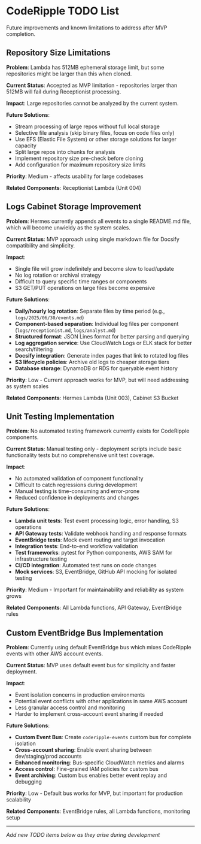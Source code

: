 # CodeRipple TODO List

Future improvements and known limitations to address after MVP completion.

## Repository Size Limitations

**Problem**: Lambda has 512MB ephemeral storage limit, but some repositories might be larger than this when cloned.

**Current Status**: Accepted as MVP limitation - repositories larger than 512MB will fail during Receptionist processing.

**Impact**: Large repositories cannot be analyzed by the current system.

**Future Solutions**:
- Stream processing of large repos without full local storage
- Selective file analysis (skip binary files, focus on code files only)
- Use EFS (Elastic File System) or other storage solutions for larger capacity
- Split large repos into chunks for analysis
- Implement repository size pre-check before cloning
- Add configuration for maximum repository size limits

**Priority**: Medium - affects usability for large codebases

**Related Components**: Receptionist Lambda (Unit 004)

## Logs Cabinet Storage Improvement

**Problem**: Hermes currently appends all events to a single README.md file, which will become unwieldy as the system scales.

**Current Status**: MVP approach using single markdown file for Docsify compatibility and simplicity.

**Impact**: 
- Single file will grow indefinitely and become slow to load/update
- No log rotation or archival strategy
- Difficult to query specific time ranges or components
- S3 GET/PUT operations on large files become expensive

**Future Solutions**:
- **Daily/hourly log rotation**: Separate files by time period (e.g., `logs/2025/06/30/events.md`)
- **Component-based separation**: Individual log files per component (`logs/receptionist.md`, `logs/analyst.md`)
- **Structured format**: JSON Lines format for better parsing and querying
- **Log aggregation service**: Use CloudWatch Logs or ELK stack for better search/filtering
- **Docsify integration**: Generate index pages that link to rotated log files
- **S3 lifecycle policies**: Archive old logs to cheaper storage tiers
- **Database storage**: DynamoDB or RDS for queryable event history

**Priority**: Low - Current approach works for MVP, but will need addressing as system scales

**Related Components**: Hermes Lambda (Unit 003), Cabinet S3 Bucket

## Unit Testing Implementation

**Problem**: No automated testing framework currently exists for CodeRipple components.

**Current Status**: Manual testing only - deployment scripts include basic functionality tests but no comprehensive unit test coverage.

**Impact**:
- No automated validation of component functionality
- Difficult to catch regressions during development
- Manual testing is time-consuming and error-prone
- Reduced confidence in deployments and changes

**Future Solutions**:
- **Lambda unit tests**: Test event processing logic, error handling, S3 operations
- **API Gateway tests**: Validate webhook handling and response formats
- **EventBridge tests**: Mock event routing and target invocation
- **Integration tests**: End-to-end workflow validation
- **Test frameworks**: pytest for Python components, AWS SAM for infrastructure testing
- **CI/CD integration**: Automated test runs on code changes
- **Mock services**: S3, EventBridge, GitHub API mocking for isolated testing

**Priority**: Medium - Important for maintainability and reliability as system grows

**Related Components**: All Lambda functions, API Gateway, EventBridge rules

## Custom EventBridge Bus Implementation

**Problem**: Currently using default EventBridge bus which mixes CodeRipple events with other AWS account events.

**Current Status**: MVP uses default event bus for simplicity and faster deployment.

**Impact**:
- Event isolation concerns in production environments
- Potential event conflicts with other applications in same AWS account
- Less granular access control and monitoring
- Harder to implement cross-account event sharing if needed

**Future Solutions**:
- **Custom Event Bus**: Create `coderipple-events` custom bus for complete isolation
- **Cross-account sharing**: Enable event sharing between dev/staging/prod accounts
- **Enhanced monitoring**: Bus-specific CloudWatch metrics and alarms
- **Access control**: Fine-grained IAM policies for custom bus
- **Event archiving**: Custom bus enables better event replay and debugging

**Priority**: Low - Default bus works for MVP, but important for production scalability

**Related Components**: EventBridge rules, all Lambda functions, monitoring setup

---

*Add new TODO items below as they arise during development*
